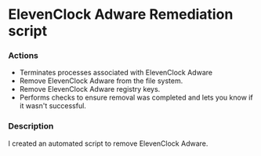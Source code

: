 # ElevenClock Adware Remediation script

### Actions
- Terminates processes associated with ElevenClock Adware
- Remove ElevenClock Adware from the file system.
- Remove ElevenClock Adware registry keys.
- Performs checks to ensure removal was completed and lets you know if it wasn't successful.

### Description

I created an automated script to remove ElevenClock Adware.
